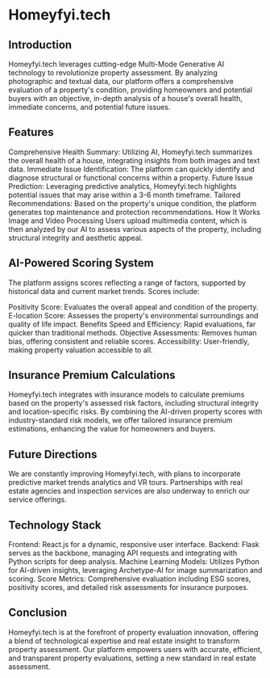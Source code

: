# Homeyfyi.tech
## Introduction
Homeyfyi.tech leverages cutting-edge Multi-Mode Generative AI technology to revolutionize property assessment. By analyzing photographic and textual data, our platform offers a comprehensive evaluation of a property's condition, providing homeowners and potential buyers with an objective, in-depth analysis of a house's overall health, immediate concerns, and potential future issues.

## Features
Comprehensive Health Summary: Utilizing AI, Homeyfyi.tech summarizes the overall health of a house, integrating insights from both images and text data.
Immediate Issue Identification: The platform can quickly identify and diagnose structural or functional concerns within a property.
Future Issue Prediction: Leveraging predictive analytics, Homeyfyi.tech highlights potential issues that may arise within a 3-6 month timeframe.
Tailored Recommendations: Based on the property's unique condition, the platform generates top maintenance and protection recommendations.
How It Works
Image and Video Processing
Users upload multimedia content, which is then analyzed by our AI to assess various aspects of the property, including structural integrity and aesthetic appeal.

## AI-Powered Scoring System
The platform assigns scores reflecting a range of factors, supported by historical data and current market trends. Scores include:

Positivity Score: Evaluates the overall appeal and condition of the property.
E-location Score: Assesses the property's environmental surroundings and quality of life impact.
Benefits
Speed and Efficiency: Rapid evaluations, far quicker than traditional methods.
Objective Assessments: Removes human bias, offering consistent and reliable scores.
Accessibility: User-friendly, making property valuation accessible to all.

## Insurance Premium Calculations
Homeyfyi.tech integrates with insurance models to calculate premiums based on the property's assessed risk factors, including structural integrity and location-specific risks. By combining the AI-driven property scores with industry-standard risk models, we offer tailored insurance premium estimations, enhancing the value for homeowners and buyers.

## Future Directions
We are constantly improving Homeyfyi.tech, with plans to incorporate predictive market trends analytics and VR tours. Partnerships with real estate agencies and inspection services are also underway to enrich our service offerings.

## Technology Stack
Frontend: React.js for a dynamic, responsive user interface.
Backend: Flask serves as the backbone, managing API requests and integrating with Python scripts for deep analysis.
Machine Learning Models: Utilizes Python for AI-driven insights, leveraging Archetype-AI for image summarization and scoring.
Score Metrics: Comprehensive evaluation including ESG scores, positivity scores, and detailed risk assessments for insurance purposes.

## Conclusion
Homeyfyi.tech is at the forefront of property evaluation innovation, offering a blend of technological expertise and real estate insight to transform property assessment. Our platform empowers users with accurate, efficient, and transparent property evaluations, setting a new standard in real estate assessment.

